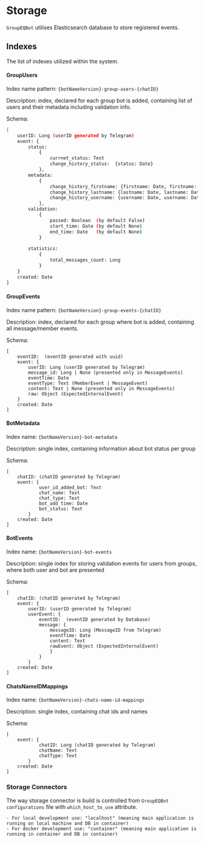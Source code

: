 # Storage
`GroupEQBot` utilises Elasticsearch database to store registered events.

## Indexes
The list of indexes utilized within the system.

#### GroupUsers
Index name pattern: `{botNameVersion}-group-users-{chatID}`

Description: index, declared for each group bot is added, containing list of users and their metadata including validation info.

Schema:
```bash
[
    userID: Long (userID generated by Telegram)
    event: {
        status:
            {
                currnet_status: Text
                change_history_status:  {status: Date}
            },
        metadata:
            {
                change_history_firstname: {firstname: Date, firstname: Date}
                change_history_lastname: {lastname: Date, lastname: Date}
                change_history_username: {username: Date, username: Date}
            },
        validation:
            {
                passed: Boolean  (by default False)
                start_time: Date (by default None)
                end_time: Date   (by default None)
            }
        
        statistics:
            {
                total_messages_count: Long
            }
    }
    created: Date
]
```

#### GroupEvents
Index name pattern: `{botNameVersion}-group-events-{chatID}`

Description: index, declared for each group where bot is added, containing all message/member events.

Schema:
```
[
    eventID:  (eventID generated with uuid)
    event: {
        userID: Long (userID generated by Telegram)
        message_id: Long | None (presented only in MessageEvents)
        eventTime: Date
        eventType: Text (MemberEvent | MessageEvent)
        content: Text | None (presented only in MessageEvents)
        raw: Object (ExpectedInternalEvent)
    }
    created: Date
]
```

#### BotMetadata
Index name: `{botNameVersion}-bot-metadata`

Description: single index, containing information about bot status per group

Schema:
```
[
    chatID: (chatID generated by Telegram)
    event: {
            user_id_added_bot: Text
            chat_name: Text
            chat_type: Text
            bot_add_time: Date
            bot_status: Text
        }
    created: Date
]
```

#### BotEvents
Index name: `{botNameVersion}-bot-events`

Description: single index for storing validation events for users from groups, where both user and bot are presented 

Schema:
```
[
    chatID: (chatID generated by Telegram)
    event: {
        userID: (userID generated by Telegram)
        userEvent: {
            eventID:  (eventID generated by Database)
            message: {
                messageID: Long (MessageID from Telegram)
                eventTime: Date
                content: Text
                rawEvent: Object (ExpectedInternalEvent)
                }
            }
        }
    created: Date
]
```

#### ChatsNameIDMappings
Index name: `{botNameVersion}-chats-name-id-mappings`

Description: single index, containing chat ids and names

Schema:
```
[
    event: {
            chatID: Long (chatID generated by Telegram)
            chatName: Text
            chatType: Text
        }
    created: Date
]
```


### Storage Connectors
The way storage connector is build is controlled from `GroupEQBot configurations` file with `which_host_to_use` attribute.
```
- For local development use: "localhost" (meaning main application is running on local machine and DB in container)
- For docker development use: "container" (meaning main application is running in container and DB in container)
```




